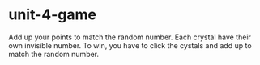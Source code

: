 # unit-4-game
Add up your points to match the random number.
Each crystal have their own invisible number.  To win, you have to click the cystals and add up to match the random number.

